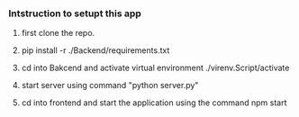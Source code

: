 ### Intstruction to setupt this app

1. first clone the repo.

2. pip install -r ./Backend/requirements.txt

3. cd into Bakcend and activate virtual environment ./virenv.Script/activate

3. start server using command "python server.py"

4. cd into frontend and start the application using the command npm start
